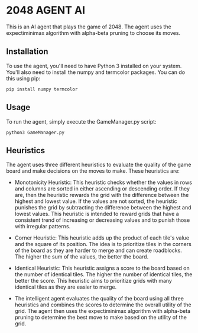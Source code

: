 # 2048 AGENT AI
This is an AI agent that plays the game of 2048. The agent uses the expectiminimax algorithm with alpha-beta pruning to choose its moves.

## Installation
To use the agent, you'll need to have Python 3 installed on your system. You'll also need to install the numpy and termcolor packages. You can do this using pip:

```
pip install numpy termcolor
```

## Usage
To run the agent, simply execute the GameManager.py script:
```
python3 GameManager.py
```
## Heuristics
The agent uses three different heuristics to evaluate the quality of the game board and make decisions on the moves to make. These heuristics are:

- Monotonicity Heuristic: This heuristic checks whether the values in rows and columns are sorted in either ascending or descending order. If they are, then the heuristic rewards the grid with the difference between the highest and lowest value. If the values are not sorted, the heuristic punishes the grid by subtracting the difference between the highest and lowest values. This heuristic is intended to reward grids that have a consistent trend of increasing or decreasing values and to punish those with irregular patterns.

- Corner Heuristic: This heuristic adds up the product of each tile's value and the square of its position. The idea is to prioritize tiles in the corners of the board as they are harder to merge and can create roadblocks. The higher the sum of the values, the better the board.

- Identical Heuristic: This heuristic assigns a score to the board based on the number of identical tiles. The higher the number of identical tiles, the better the score. This heuristic aims to prioritize grids with many identical tiles as they are easier to merge.

- The intelligent agent evaluates the quality of the board using all three heuristics and combines the scores to determine the overall utility of the grid. The agent then uses the expectiminimax algorithm with alpha-beta pruning to determine the best move to make based on the utility of the grid.
